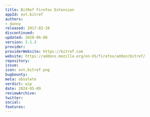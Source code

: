 ```yaml
---
title: BitRef Firefox Extension
appId: ext.bitref
authors:
- danny
released: 2017-03-28
discontinued: 
updated: 2020-06-08
version: 3.1.3
provider: 
providerWebsite: https://bitref.com
website: https://addons.mozilla.org/en-US/firefox/addon/bitref/
repository: 
issue: 
icon: ext.bitref.png
bugbounty: 
meta: obsolete
verdict: wip
date: 2024-05-09
reviewArchive:
twitter: 
social:
features:
---
```

